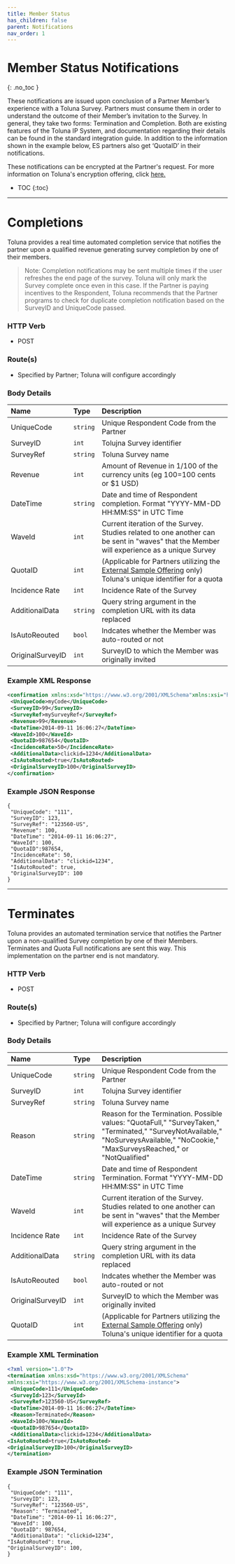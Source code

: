 ```yaml
---
title: Member Status
has_children: false
parent: Notifications
nav_order: 1
---
```


# Member Status Notifications
{: .no_toc }

These notifications are issued upon conclusion of a Partner Member’s experience with a Toluna Survey. Partners must consume them in order to understand the outcome of their Member’s invitation to the Survey. In general, they take two forms: Termination and Completion. Both are existing features of the Toluna IP System, and documentation regarding their details can be found in the standard integration guide. In addition to the information shown in the example below, ES partners also get ‘QuotaID’ in their notifications.

These notifications can be encrypted at the Partner's request. For more information on Toluna's encryption offering, click [here.](/memberrouting/encryption)

* TOC
{:toc}

---

# Completions

Toluna provides a real time automated completion service that notifies the partner upon a qualified
revenue generating survey completion by one of their members.

>Note: Completion notifications may be sent multiple times if the user refreshes the end page of the survey. Toluna will only mark the Survey complete once even in this case. If the Partner is paying incentives to the Respondent, Toluna recommends that the Partner programs to check for duplicate completion notification based on the SurveyID and UniqueCode passed.

### HTTP Verb

- POST

### Route(s)

- Specified by Partner; Toluna will configure accordingly
### Body Details

| Name | Type | Description |
| :--- | :--- | :--- |
| UniqueCode | ```string``` | Unique Respondent Code from the Partner |
| SurveyID | ```int``` | Tolujna Survey identifier |
| SurveyRef | ```string``` | Toluna Survey name |
| Revenue | ```int``` | Amount of Revenue in 1/100 of the currency units (eg 100=100 cents or $1 USD) |
| DateTime | ```string``` | Date and time of Respondent completion. Format "YYYY-MM-DD HH:MM:SS" in UTC Time |
| WaveId | ```int``` | Current iteration of the Survey. Studies related to one another can be sent in "waves" that the Member will experience as a unique Survey |
| QuotaID | ```int``` | (Applicable for Partners utilizing the [External Sample Offering](/externalsample/) only) Toluna's unique identifier for a quota |
| Incidence Rate | ```int``` | Incidence Rate of the Survey |
| AdditionalData | ```string``` | Query string argument in the completion URL with its data replaced |
| IsAutoReouted | ```bool``` | Indcates whether the Member was auto-routed or not |
| OriginalSurveyID | ```int``` | SurveyID to which the Member was originally invited |


### Example XML Response
```xml
<confirmation xmlns:xsd="https://www.w3.org/2001/XMLSchema"xmlns:xsi="https://www.w3.org/2001/XMLSchema-instance">
 <UniqueCode>myCode</UniqueCode>
 <SurveyID>99</SurveyID>
 <SurveyRef>mySurveyRef</SurveyRef>
 <Revenue>99</Revenue>
 <DateTime>2014-09-11 16:06:27</DateTime>
 <WaveId>100</WaveId>
 <QuotaID>987654</QuotaID>
 <IncidenceRate>50</IncidenceRate>
 <AdditionalData>clickid=1234</AdditionalData>
 <IsAutoRouted>true</IsAutoRouted>
 <OriginalSurveyID>100</OriginalSurveyID>
</confirmation>
```

### Example JSON Response
```plaintext
{
 "UniqueCode": "111",
 "SurveyID": 123,
 "SurveyRef": "123560-US",
 "Revenue": 100,
 "DateTime": "2014-09-11 16:06:27",
 "WaveId": 100,
 "QuotaID":987654,
 "IncidenceRate": 50,
 "AdditionalData": "clickid=1234",
 "IsAutoRouted": true,
 "OriginalSurveyID": 100
}
```

---

# Terminates

Toluna provides an automated termination service that notifies the Partner upon a non-qualified
Survey completion by one of their Members. Terminates and Quota Full notifications
are sent this way. This implementation on the partner end is not mandatory.

### HTTP Verb

- POST

### Route(s)

- Specified by Partner; Toluna will configure accordingly

### Body Details

| Name | Type | Description |
| :--- | :--- | :--- |
| UniqueCode | ```string``` | Unique Respondent Code from the Partner |
| SurveyID | ```int``` | Tolujna Survey identifier |
| SurveyRef | ```string``` | Toluna Survey name |
| Reason | ```string``` | Reason for the Termination. Possible values: "QuotaFull," "SurveyTaken," "Terminated," "SurveyNotAvailable," "NoSurveysAvailable," "NoCookie," "MaxSurveysReached," or "NotQualified" |
| DateTime | ```string``` | Date and time of Respondent Termination. Format "YYYY-MM-DD HH:MM:SS" in UTC Time |
| WaveId | ```int``` | Current iteration of the Survey. Studies related to one another can be sent in "waves" that the Member will experience as a unique Survey |
| Incidence Rate | ```int``` | Incidence Rate of the Survey |
| AdditionalData | ```string``` | Query string argument in the completion URL with its data replaced |
| IsAutoReouted | ```bool``` | Indcates whether the Member was auto-routed or not |
| OriginalSurveyID | ```int``` | SurveyID to which the Member was originally invited |
| QuotaID | ```int``` | (Applicable for Partners utilizing the [External Sample Offering](/externalsample/) only) Toluna's unique identifier for a quota |


### Example XML Termination
```xml
<?xml version="1.0"?>
<termination xmlns:xsd="https://www.w3.org/2001/XMLSchema"
xmlns:xsi="https://www.w3.org/2001/XMLSchema-instance">
 <UniqueCode>111</UniqueCode>
 <SurveyId>123</SurveyId>
 <SurveyRef>123560-US</SurveyRef>
 <DateTime>2014-09-11 16:06:27</DateTime>
 <Reason>Terminated</Reason>
 <WaveId>100</WaveId>
 <QuotaID>987654</QuotaID>
 <AdditionalData>clickid=1234</AdditionalData>
<IsAutoRouted>true</IsAutoRouted>
<OriginalSurveyID>100</OriginalSurveyID>
</termination>
```

### Example JSON Termination
```plaintext
{
 "UniqueCode": "111",
 "SurveyID": 123,
 "SurveyRef": "123560-US",
 "Reason": "Terminated",
 "DateTime": "2014-09-11 16:06:27",
 "WaveId": 100,
 "QuotaID": 987654,
 "AdditionalData": "clickid=1234",
"IsAutoRouted": true,
"OriginalSurveyID": 100,
}
```
